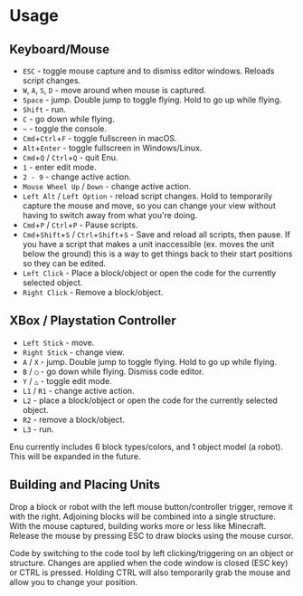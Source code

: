 # Usage

## Keyboard/Mouse

- `ESC` - toggle mouse capture and to dismiss editor windows. Reloads script
  changes.
- `W`, `A`, `S`, `D` - move around when mouse is captured.
- `Space` - jump. Double jump to toggle flying. Hold to go up while flying.
- `Shift` - run.
- `C` - go down while flying.
- `~` - toggle the console.
- `Cmd`+`Ctrl`+`F` - toggle fullscreen in macOS.
- `Alt`+`Enter` - toggle fullscreen in Windows/Linux.
- `Cmd`+`Q` / `Ctrl`+`Q` - quit Enu.
- `1` - enter edit mode.
- `2 - 9` - change active action.
- `Mouse Wheel Up` / `Down` - change active action.
- `Left Alt` / `Left Option` - reload script changes. Hold to temporarily capture the
  mouse and move, so you can change your view without having to switch away from
  what you're doing.
- `Cmd`+`P` / `Ctrl`+`P` - Pause scripts.
- `Cmd`+`Shift`+`S` / `Ctrl`+`Shift`+`S` - Save and reload all scripts, then
  pause. If you have a script that makes a unit
  inaccessible (ex. moves the unit below the ground) this is a way to get things
  back to their start positions so they can be edited.
- `Left Click` - Place a block/object or open the code for the currently
  selected object.
- `Right Click` - Remove a block/object.

## XBox / Playstation Controller

- `Left Stick` - move.
- `Right Stick` - change view.
- `A` / `X` - jump. Double jump to toggle flying. Hold to go up while flying.
- `B` / `◯` - go down while flying. Dismiss code editor.
- `Y` / `△` - toggle edit mode.
- `L1` / `R1` - change active action.
- `L2` - place a block/object or open the code for the currently selected
  object.
- `R2` - remove a block/object.
- `L3` - run.

Enu currently includes 6 block types/colors, and 1 object model (a robot). This
will be expanded in the future.

## Building and Placing Units

Drop a block or robot with the left mouse button/controller trigger, remove it
with the right. Adjoining blocks will be combined into a single structure. With
the mouse captured, building works more or less like Minecraft. Release the
mouse by pressing ESC to draw blocks using the mouse cursor.

Code by switching to the code tool by left clicking/triggering on an object or
structure. Changes are applied when the code window is closed (ESC key) or CTRL
is pressed. Holding CTRL will also temporarily grab the mouse and allow you to
change your position.
